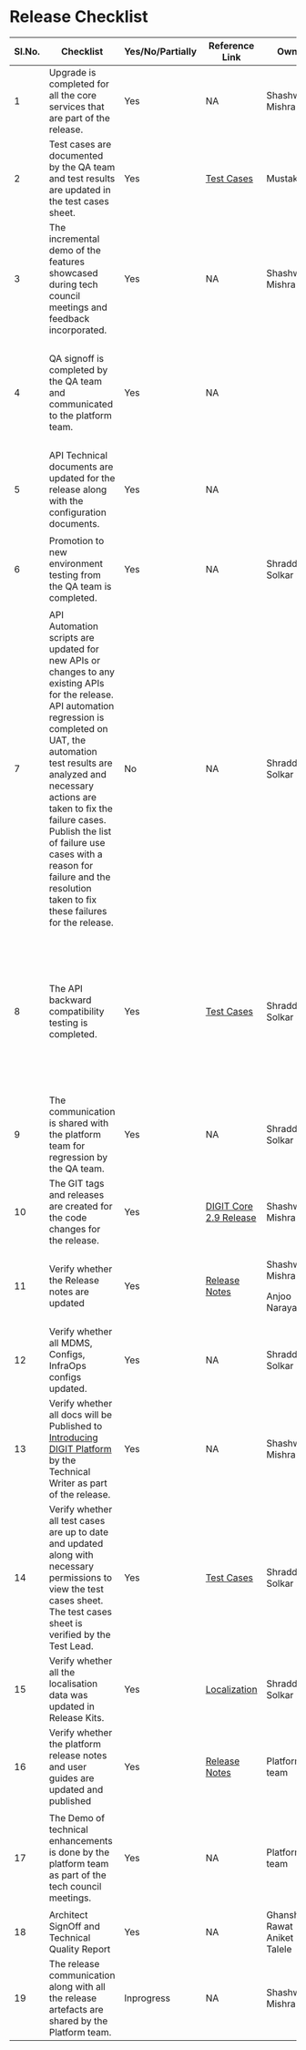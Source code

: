 # Release Checklist



<table><thead><tr><th width="96">Sl.No.</th><th width="473">Checklist</th><th width="158">Yes/No/Partially</th><th width="158">Reference Link</th><th width="176">Owner</th><th width="214">Reviewer</th><th width="429">Remarks</th></tr></thead><tbody><tr><td>1</td><td>Upgrade is completed for all the core services that are part of the release.</td><td>Yes</td><td>NA</td><td>Shashwat Mishra</td><td></td><td>Code is frozen by 14 March 2024</td></tr><tr><td>2</td><td>Test cases are documented by the QA team and test results are updated in the test cases sheet.</td><td>Yes</td><td><a href="https://docs.google.com/spreadsheets/d/1Q5dNXDnt5WrgOOOS1MMEnoyi7Jo0s2kq9hLnSnGK5S4/edit?usp=sharing">Test Cases</a></td><td>Mustakim</td><td></td><td></td></tr><tr><td>3</td><td>The incremental demo of the features showcased during tech council meetings and feedback incorporated.</td><td>Yes</td><td>NA</td><td>Shashwat Mishra</td><td></td><td></td></tr><tr><td>4</td><td>QA signoff is completed by the QA team and communicated to the platform team. </td><td>Yes</td><td>NA</td><td></td><td></td><td><p>QA signoff was completed.<br>Sign-off dates</p><p>6th Feb 2023</p></td></tr><tr><td>5</td><td>API Technical documents are updated for the release along with the configuration documents. </td><td>Yes</td><td>NA</td><td></td><td></td><td></td></tr><tr><td>6</td><td>Promotion to new environment  testing from the QA team is completed.</td><td>Yes</td><td>NA</td><td>Shraddha Solkar</td><td><p>Aniket Talele</p><p>Shashwat Mishra</p></td><td></td></tr><tr><td>7</td><td>API Automation scripts are updated for new APIs or changes to any existing APIs for the release. API automation regression is completed on UAT, the automation test results are analyzed and necessary actions are taken to fix the failure cases. Publish the list of failure use cases with a reason for failure and the resolution taken to fix these failures for the release.</td><td>No</td><td>NA</td><td>Shraddha Solkar</td><td></td><td>Not picked up in this release due to lack of resources. We do not have QA resource who can write automation scripts.</td></tr><tr><td>8</td><td>The API backward compatibility testing is completed.</td><td>Yes</td><td><a href="https://docs.google.com/spreadsheets/d/1Q5dNXDnt5WrgOOOS1MMEnoyi7Jo0s2kq9hLnSnGK5S4/edit?usp=sharing">Test Cases</a></td><td>Shraddha Solkar</td><td><p>Aniket Talele </p><p>Shashwat Mishra</p></td><td>Core modules were tested against urban 2.8 modules and the bugs which were found have been addressed.</td></tr><tr><td>9</td><td>The communication is shared with the platform team for regression by the QA team.</td><td>Yes</td><td>NA</td><td>Shraddha Solkar</td><td><p>Aniket Talele </p><p>Shashwat Mishra</p></td><td>UAT sign-off was completed on 24th March 2023</td></tr><tr><td>10</td><td>The GIT tags and releases are created for the code changes for the release.</td><td>Yes</td><td><a href="https://github.com/egovernments/Digit-Core/releases/tag/DIGIT-2.9-LTS">DIGIT Core 2.9 Release</a></td><td>Shashwat Mishra</td><td>Aniket Talele</td><td></td></tr><tr><td>11</td><td>Verify whether the Release notes are updated</td><td>Yes</td><td><a href="https://core.digit.org/v/2.9-lts/platform/releases/digit-2.9-lts">Release Notes</a></td><td><p>Shashwat Mishra</p><p>Anjoo Narayan</p></td><td>Aniket Talele</td><td></td></tr><tr><td>12</td><td>Verify whether all MDMS, Configs, InfraOps configs updated.</td><td>Yes</td><td>NA</td><td>Shraddha Solkar</td><td>Shashwat Mishra</td><td></td></tr><tr><td>13</td><td>Verify whether all docs will be Published to <a href="https://core.digit.org/">Introducing DIGIT Platform</a> by the Technical Writer as part of the release.</td><td>Yes</td><td>NA</td><td>Shashwat Mishra</td><td>Anjoo Narayan</td><td></td></tr><tr><td>14</td><td>Verify whether all test cases are up to date and updated along with necessary permissions to view the test cases sheet. The test cases sheet is verified by the Test Lead.</td><td>Yes</td><td><a href="https://docs.google.com/spreadsheets/d/1Q5dNXDnt5WrgOOOS1MMEnoyi7Jo0s2kq9hLnSnGK5S4/edit?usp=sharing">Test Cases</a></td><td>Shraddha Solkar</td><td><p>Aniket Talele </p><p>Shashwat Mishra</p></td><td></td></tr><tr><td>15</td><td>Verify whether all the localisation data was updated in Release Kits.</td><td>Yes</td><td><a href="https://github.com/egovernments/releasekit/tree/master/localisation/core_2.9">Localization</a></td><td>Shraddha Solkar</td><td>Shashwat Mishra</td><td></td></tr><tr><td>16</td><td>Verify whether the platform release notes and user guides are updated and published</td><td>Yes</td><td><a href="https://core.digit.org/v/2.9-lts/platform/releases/digit-2.9-lts">Release Notes</a></td><td>Platform team</td><td><p>Aniket Talele </p><p>Shashwat Mishra</p></td><td>Release notes and user guides are published in gitbook.</td></tr><tr><td>17</td><td>The Demo of technical enhancements is done by the platform team as part of the tech council meetings.</td><td>Yes</td><td>NA</td><td>Platform team</td><td><p>Ghanshyam Rawat Aniket Talele </p><p>Shashwat Mishra</p></td><td></td></tr><tr><td>18</td><td>Architect SignOff and Technical Quality Report</td><td>Yes</td><td>NA</td><td>Ghanshyam Rawat Aniket Talele</td><td></td><td>Sign off is given.</td></tr><tr><td>19</td><td>The release communication along with all the release artefacts are shared by the Platform team.</td><td>Inprogress</td><td>NA</td><td>Shashwat Mishra</td><td>Aniket Talele</td><td></td></tr></tbody></table>

